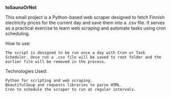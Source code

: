 **toSaunaOrNot**

This small project is a Python-based web scraper designed to fetch Finnish electricity prices for the current day and save them into a .csv file. It serves as a practical exercise to learn web scraping and automate tasks using cron scheduling. 

How to use:

    The script is designed to be run once a day with Cron or Task Scheduler. Once run a .csv file will be saved to root folder and the earlier file will be removed in the process.

Technologies Used:

    Python for scripting and web scraping.
    BeautifulSoup and requests libraries to parse HTML.
    Cron to schedule the scraper to run at regular intervals.
